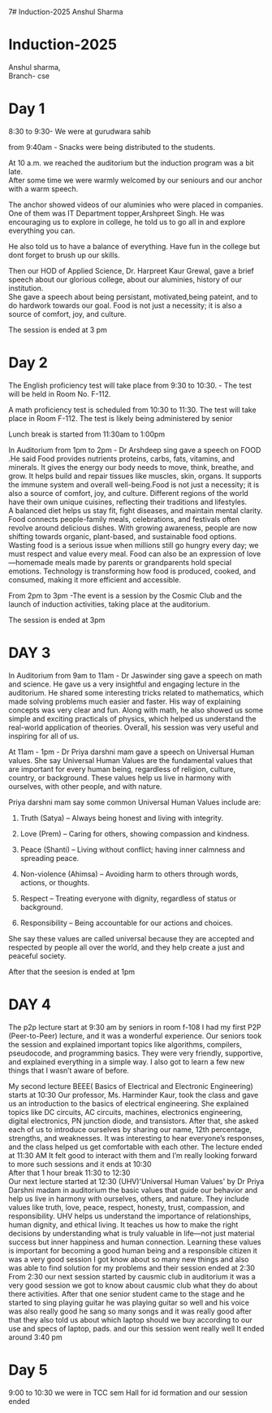 7# Induction-2025
Anshul Sharma
# Induction-2025
Anshul sharma,<br>
Branch- cse
<h1>Day 1</h1>
8:30 to 9:30- We were at gurudwara sahib<br>

from 9:40am - Snacks were being distributed to the students.<br>

At 10 a.m. we reached the auditorium but the induction program was a bit late. 
<br>
 After some time we were warmly welcomed by our seniours and our anchor with  a warm speech. <br>

The anchor showed videos of our aluminies who were placed in companies.
One of them was IT Department topper,Arshpreet Singh. 
He was encouraging us to explore in college, he told us to go all in and explore everything you can.

He also told us to have a balance of everything. 
Have fun in the college but dont forget to brush up our skills.<br>

Then our HOD of Applied Science, Dr. Harpreet Kaur Grewal, gave a brief speech about our glorious college, about our aluminies, history of our institution.
<br>
She gave a speech about being persistant, motivated,being pateint, and to do hardwork towards our goal.
Food is not just a necessity; it is also a source of comfort, joy, and culture.

The session is ended at 3 pm
<h1>Day 2</h1>
The English proficiency test will take place from 9:30 to 10:30.
- The test will be held in Room No. F-112.<br>

A math proficiency test is scheduled from 10:30 to 11:30.
The test will take place in Room F-112. The test is likely being administered by senior <br>

Lunch break is started from 11:30am to 1:00pm <br>

In Auditorium from 1pm to 2pm - Dr Arshdeep sing gave a speech on FOOD .He said Food provides nutrients  proteins, carbs, fats, vitamins, and minerals. It gives the energy our body needs to move, think, breathe, and grow. It helps build and repair tissues like muscles, skin, organs. It supports the immune system and overall well-being.Food is not just a necessity; it is also a source of comfort, joy, and culture. Different regions of the world have their own unique cuisines, reflecting their traditions and lifestyles. 
<br>
A balanced diet helps us stay fit, fight diseases, and maintain mental clarity. Food connects people-family meals, celebrations, and festivals often revolve around delicious dishes. With growing awareness, people are now shifting towards organic, plant-based, and sustainable food options. Wasting food is a serious issue when millions still go hungry every day; we must respect and value every meal. Food can also be an expression of love—homemade meals made by parents or grandparents hold special emotions. Technology is transforming how food is produced, cooked, and consumed, making it more efficient and accessible.<br> 

From 2pm to 3pm -The event is a session by the Cosmic Club and the launch of induction activities, taking place at the auditorium. <br>

The session is ended at 3pm
<h1>DAY 3</h1>
In Auditorium from 9am to 11am - Dr Jaswinder  sing gave a speech on math and science. He gave us a very insightful and engaging lecture in the auditorium. He shared some interesting tricks related to mathematics, which made solving problems much easier and faster. His way of explaining concepts was very clear and fun. Along with math, he also showed us some simple and exciting practicals of physics, which helped us understand the real-world application of theories. Overall, his session was very useful and inspiring for all of us.<br>


At 11am - 1pm - Dr Priya darshni mam gave a speech on Universal Human values. She say Universal Human Values are the fundamental values that are important for every human being, regardless of religion, culture, country, or background. These values help us live in harmony with ourselves, with other people, and with nature.

Priya darshni mam say some common Universal Human Values include are:
1. Truth (Satya) – Always being honest and living with integrity.
2. Love (Prem) – Caring for others, showing compassion and kindness.
  
3. Peace (Shanti) – Living without conflict; having inner calmness and spreading peace.
  
4. Non-violence (Ahimsa) – Avoiding harm to others through words, actions, or thoughts.
   
5. Respect – Treating everyone with dignity, regardless of status or background.
   
7. Responsibility – Being accountable for our actions and choices.
   
She say these values are called universal because they are accepted and respected by people all over the world, and they help create a just and peaceful society.<br>

 After that the seesion is ended at 1pm
 <h1>DAY 4</h1>
The p2p lecture start at 9:30 am by seniors in room f-108 I had my first P2P (Peer-to-Peer) lecture, and it was a wonderful experience. Our seniors took the session and explained important topics like algorithms, compilers, pseudocode, and programming basics.
They were very friendly, supportive, and explained everything in a simple way.
I also got to learn a few new things that I wasn’t aware of before.<br>

My second lecture BEEE( Basics of Electrical and Electronic Engineering) starts at 10:30
Our professor, Ms. Harminder Kaur, took the class and gave us an introduction to the basics of electrical engineering.
She explained topics like DC circuits, AC circuits, machines, electronics engineering, digital electronics, PN junction diode, and transistors.
After that, she asked each of us to introduce ourselves by sharing our name, 12th percentage, strengths, and weaknesses.
It was interesting to hear everyone’s responses, and the class helped us get comfortable with each other.
The lecture ended at 11:30 AM 
It felt good to interact with them and I’m really looking forward to more such sessions and it ends at 10:30 <br>
After that 1 hour break 11:30 to 12:30 <br>
Our next lecture started at 12:30 (UHV)'Universal Human Values' by Dr Priya Darshni madam in auditorium the basic values that guide our behavior and help us live in harmony with ourselves, others, and nature. They include values like truth, love, peace, respect, honesty, trust, compassion, and responsibility. UHV helps us understand the importance of relationships, human dignity, and ethical living.
It teaches us how to make the right decisions by understanding what is truly valuable in life—not just material success but inner happiness and human connection. Learning these values is important for becoming a good human being and a responsible citizen it was a very good session I got know about so many new things and also was able to find solution for my problems and their session ended at 2:30 <br>
From 2:30 our next session started by causmic club in auditorium it was a very good session we got to know about causmic club what they do about there activities. After that one senior student came to the stage and he started to sing playing guitar he was playing guitar so well and his voice was also really good he sang so many songs and it was really good after that they also told us about which laptop should we buy according to our use and specs of laptop, pads. and our this session went really well It ended around 3:40 pm <br>
<h1>Day 5</h1>
9:00 to 10:30 we were in TCC sem Hall for id formation and our session ended <br>
